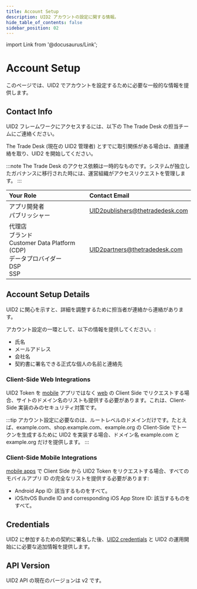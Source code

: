 ```yaml
---
title: Account Setup
description: UID2 アカウントの設定に関する情報。
hide_table_of_contents: false
sidebar_position: 02
---
```


import Link from '@docusaurus/Link';

# Account Setup

このページでは、UID2 でアカウントを設定するために必要な一般的な情報を提供します。

## Contact Info

UID2 フレームワークにアクセスするには、以下の The Trade Desk の担当チームにご連絡ください。

The Trade Desk (現在の UID2 管理者) とすでに取引関係がある場合は、直接連絡を取り、UID2 を開始してください。

:::note
The Trade Desk のアクセス依頼は一時的なものです。システムが独立したガバナンスに移行された時には、運営組織がアクセスリクエストを管理します。
:::

| Your Role | Contact Email |
| :--- | :--- |
| アプリ開発者<br/>パブリッシャー                                  | UID2publishers@thetradedesk.com |
| 代理店<br/>ブランド<br/>Customer Data Platform (CDP)<br/>データプロバイダー<br/>DSP<br/>SSP | UID2partners@thetradedesk.com   |

## Account Setup Details

UID2 に関心を示すと、詳細を調整するために担当者が連絡から連絡があります。

アカウント設定の一環として、以下の情報を提供してください。:
* 氏名
* メールアドレス
* 会社名
* 契約書に署名できる正式な個人の名前と連絡先

### Client-Side Web Integrations

UID2 Token を [mobile](../overviews/overview-publishers.md#mobile-integrations) アプリではなく [web](../overviews/overview-publishers.md#web-integrations) の Client Side でリクエストする場合、サイトのドメイン名のリストも提供する必要があります。これは、Client-Side 実装のみのセキュリティ対策です。

:::tip
アカウント設定に必要なのは、ルートレベルのドメインだけです。たとえば、example.com、shop.example.com、example.org の Client-Side でトークンを生成するために UID2 を実装する場合、ドメイン名 example.com と example.org だけを提供します。
:::

### Client-Side Mobile Integrations

[mobile apps](../overviews/overview-publishers.md#mobile-integrations) で Client Side から UID2 Token をリクエストする場合、すべてのモバイルアプリ ID の完全なリストを提供する必要があります:

- Android App ID: 該当するものをすべて。
- iOS/tvOS Bundle ID and corresponding iOS App Store ID: 該当するものをすべて。

## Credentials

UID2 に参加するための契約に署名した後、[UID2 credentials](gs-credentials.md) と UID2 の運用開始にに必要な追加情報を提供します。

## API Version

UID2 API の現在のバージョンは v2 です。
